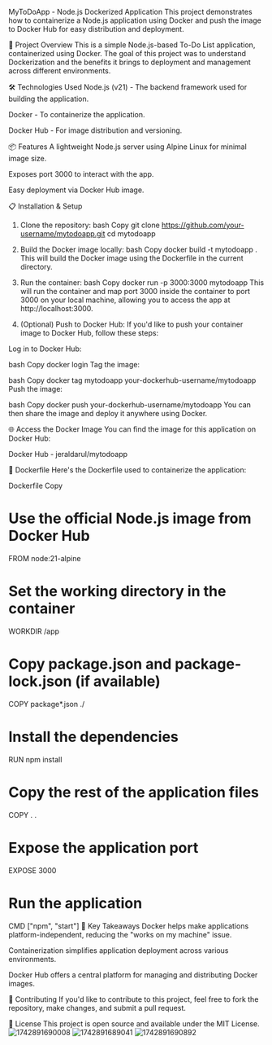 MyToDoApp - Node.js Dockerized Application
This project demonstrates how to containerize a Node.js application using Docker and push the image to Docker Hub for easy distribution and deployment.

🚀 Project Overview
This is a simple Node.js-based To-Do List application, containerized using Docker. The goal of this project was to understand Dockerization and the benefits it brings to deployment and management across different environments.

🛠️ Technologies Used
Node.js (v21) - The backend framework used for building the application.

Docker - To containerize the application.

Docker Hub - For image distribution and versioning.

📦 Features
A lightweight Node.js server using Alpine Linux for minimal image size.

Exposes port 3000 to interact with the app.

Easy deployment via Docker Hub image.

📋 Installation & Setup
1. Clone the repository:
bash
Copy
git clone https://github.com/your-username/mytodoapp.git
cd mytodoapp
2. Build the Docker image locally:
bash
Copy
docker build -t mytodoapp .
This will build the Docker image using the Dockerfile in the current directory.

3. Run the container:
bash
Copy
docker run -p 3000:3000 mytodoapp
This will run the container and map port 3000 inside the container to port 3000 on your local machine, allowing you to access the app at http://localhost:3000.

4. (Optional) Push to Docker Hub:
If you'd like to push your container image to Docker Hub, follow these steps:

Log in to Docker Hub:

bash
Copy
docker login
Tag the image:

bash
Copy
docker tag mytodoapp your-dockerhub-username/mytodoapp
Push the image:

bash
Copy
docker push your-dockerhub-username/mytodoapp
You can then share the image and deploy it anywhere using Docker.

🌐 Access the Docker Image
You can find the image for this application on Docker Hub:

Docker Hub - jeraldarul/mytodoapp

🔧 Dockerfile
Here's the Dockerfile used to containerize the application:

Dockerfile
Copy
# Use the official Node.js image from Docker Hub
FROM node:21-alpine

# Set the working directory in the container
WORKDIR /app

# Copy package.json and package-lock.json (if available)
COPY package*.json ./

# Install the dependencies
RUN npm install

# Copy the rest of the application files
COPY . .

# Expose the application port
EXPOSE 3000

# Run the application
CMD ["npm", "start"]
🔑 Key Takeaways
Docker helps make applications platform-independent, reducing the "works on my machine" issue.

Containerization simplifies application deployment across various environments.

Docker Hub offers a central platform for managing and distributing Docker images.

🤝 Contributing
If you'd like to contribute to this project, feel free to fork the repository, make changes, and submit a pull request.

📄 License
This project is open source and available under the MIT License.
![1742891690008](https://github.com/user-attachments/assets/cf546dae-3ae5-49e3-9efa-23bc72aa887e)
![1742891689041](https://github.com/user-attachments/assets/5fd57f1f-d030-4c59-90eb-c00c2b26af61)
![1742891690892](https://github.com/user-attachments/assets/6e1fe855-95cf-4ec4-b577-420b97096539)


